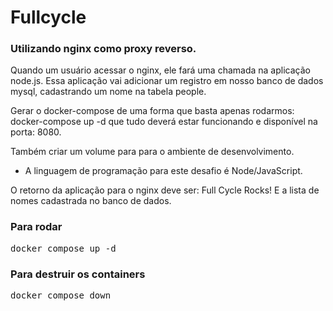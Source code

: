 # Fullcycle

### Utilizando nginx como proxy reverso. 
Quando um usuário acessar o nginx, ele fará uma chamada na aplicação node.js. Essa aplicação vai adicionar um registro em nosso banco de dados mysql, cadastrando um nome na tabela people.

Gerar o docker-compose de uma forma que basta apenas rodarmos: docker-compose up -d que tudo deverá estar funcionando e disponível na porta: 8080.

Também criar um volume para para o ambiente de desenvolvimento. 

* A linguagem de programação para este desafio é Node/JavaScript.

O retorno da aplicação para o nginx deve ser: Full Cycle Rocks! E a lista de nomes cadastrada no banco de dados.


### Para rodar
<pre>
docker compose up -d
</pre>

### Para destruir os containers
<pre>
docker compose down
</pre>